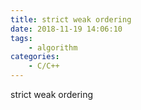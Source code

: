 ```yaml
---
title: strict weak ordering
date: 2018-11-19 14:06:10
tags:
    - algorithm
categories:
    - C/C++
---
```

strict weak ordering
<!-- more -->